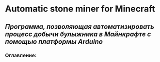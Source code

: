 # Automatic stone miner for Minecraft
## *Программа, позволяющая автоматизировать процесс добычи булыжника в Майнкрафте с помощью платформы Arduino*
### Оглавление:


###


